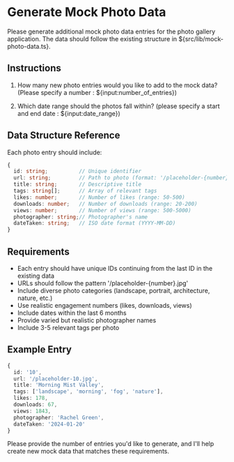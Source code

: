 # Generate Mock Photo Data

Please generate additional mock photo data entries for the photo gallery application. The data should follow the existing structure in ${src/lib/mock-photo-data.ts}.

## Instructions

1. How many new photo entries would you like to add to the mock data? (Please specify a number : ${input:number_of_entries})

2. Which date range should the photos fall within? 
(please specify a start and end date : ${input:date_range})


## Data Structure Reference
Each photo entry should include:
```typescript
{
  id: string;          // Unique identifier
  url: string;         // Path to photo (format: '/placeholder-{number}.jpg')
  title: string;       // Descriptive title
  tags: string[];      // Array of relevant tags
  likes: number;       // Number of likes (range: 50-500)
  downloads: number;   // Number of downloads (range: 20-200)
  views: number;       // Number of views (range: 500-5000)
  photographer: string;// Photographer's name
  dateTaken: string;   // ISO date format (YYYY-MM-DD)
}
```

## Requirements
- Each entry should have unique IDs continuing from the last ID in the existing data
- URLs should follow the pattern '/placeholder-{number}.jpg'
- Include diverse photo categories (landscape, portrait, architecture, nature, etc.)
- Use realistic engagement numbers (likes, downloads, views)
- Include dates within the last 6 months
- Provide varied but realistic photographer names
- Include 3-5 relevant tags per photo

## Example Entry
```typescript
{
  id: '10',
  url: '/placeholder-10.jpg',
  title: 'Morning Mist Valley',
  tags: ['landscape', 'morning', 'fog', 'nature'],
  likes: 178,
  downloads: 67,
  views: 1843,
  photographer: 'Rachel Green',
  dateTaken: '2024-01-20'
}
```

Please provide the number of entries you'd like to generate, and I'll help create new mock data that matches these requirements.
